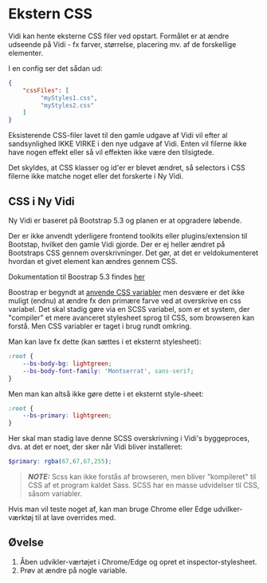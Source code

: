# Ekstern CSS

Vidi kan hente eksterne CSS filer ved opstart. Formålet er at ændre udseende på Vidi - fx farver, størrelse, placering mv. af de forskellige elementer.

I en config ser det sådan ud:

```json
{
    "cssFiles": [
         "myStyles1.css",
         "myStyles2.css"
    ]
}
```

Eksisterende CSS-filer lavet til den gamle udgave af Vidi vil efter al sandsynlighed IKKE VIRKE i den nye udgave af Vidi. Enten vil filerne ikke have nogen effekt eller så vil effekten ikke være den tilsigtede.

Det skyldes, at CSS klasser og id'er er blevet ændret, så selectors i CSS filerne ikke matche noget eller det forskerte i Ny Vidi.

## CSS i Ny Vidi

Ny Vidi er baseret på Bootstrap 5.3 og planen er at opgradere løbende.

Der er ikke anvendt yderligere frontend toolkits eller plugins/extension til Bootstap, hvilket den gamle Vidi gjorde. Der er ej heller ændret på Bootstraps CSS gennem overskrivninger. Det gør, at det er veldokumenteret hvordan et givet element kan ændres gennem CSS.

Dokumentation til Boostrap 5.3 findes [her](https://getbootstrap.com/docs/5.3/getting-started/introduction/)

Boostrap er begyndt at [anvende CSS variabler](https://getbootstrap.com/docs/5.3/customize/css-variables/#component-variables) men desvære er det ikke muligt (endnu) at ændre fx den primære farve ved at overskrive en css variabel. Det skal stadig gøre via en SCSS variabel, som er et system, der "compiler" et mere avanceret stylesheet sprog til CSS, som browseren kan forstå. Men CSS variabler er taget i brug rundt omkring.

Man kan lave fx dette (kan sættes i et eksternt stylesheet):

```css
:root {
    --bs-body-bg: lightgreen;
    --bs-body-font-family: 'Montserrat', sans-serif;
}
```

Men man kan altså ikke gøre dette i et eksternt style-sheet:

```css
:root {
    --bs-primary: lightgreen;
}
````

Her skal man stadig lave denne SCSS overskrivning i Vidi's byggeproces, dvs. at det er noet, der sker når Vidi bliver installeret:

```scss
$primary: rgba(67,67,67,255);
```

> **_NOTE:_**  Scss kan ikke forstås af browseren, men bliver "kompileret" til CSS af et program kaldet Sass. SCSS har en masse udvidelser til CSS, såsom variabler.

Hvis man vil teste noget af, kan man bruge Chrome eller Edge udvilker-værktøj til at lave overrides med.

## Øvelse
1. Åben udvikler-værtøjet i Chrome/Edge og opret et inspector-stylesheet.
2. Prøv at ændre på nogle variable.





